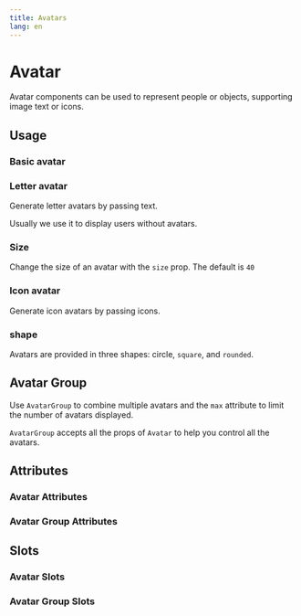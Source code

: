 ```yaml
---
title: Avatars
lang: en
---
```


<script setup lang="ts">
  import props from "../../../example/avatar/description/en-props.ts";
  import slots from "../../../example/avatar/description/en-slots.ts";
  import avatarGroupProps from "../../../example/avatar-group/description/en-props.ts";
  import avatarGroupSlots from "../../../example/avatar-group/description/en-slots.ts";
</script>

# Avatar

Avatar components can be used to represent people or objects, supporting image text or icons.


## Usage

### Basic avatar

<demo src="../../../example/avatar/basic.vue" preview="[2-5]" />


### Letter avatar

Generate letter avatars by passing text.
<demo src="../../../example/avatar/letter.vue" preview="[2-4]" />

Usually we use it to display users without avatars.
<demo src="../../../example/avatar/no-avatar.vue" />

### Size

Change the size of an avatar with the `size` prop. The default is `40`
<demo src="../../../example/avatar/size.vue" preview="[2-6]" />

### Icon avatar

Generate icon avatars by passing icons.
<demo src="../../../example/avatar/icon.vue" preview="[11-13]" />

### shape

Avatars are provided in three shapes: circle, `square`, and `rounded`.
<demo src="../../../example/avatar/variant.vue" preview="[12-16]" />


## Avatar Group

Use `AvatarGroup` to combine multiple avatars and the `max` attribute to limit the number of avatars displayed.

`AvatarGroup` accepts all the props of `Avatar` to help you control all the avatars.
<demo col src="../../../example/avatar/group.vue" preview="[24-28]" />


## Attributes

### Avatar Attributes

<data-table type="props" lang="en" :data="props" />

### Avatar Group Attributes

<data-table type="props" lang="en" :data="avatarGroupProps" />


## Slots

### Avatar Slots

<data-table type="slots" lang="en" :data="slots" />

### Avatar Group Slots

<data-table type="slots" lang="en" :data="avatarGroupSlots" />
